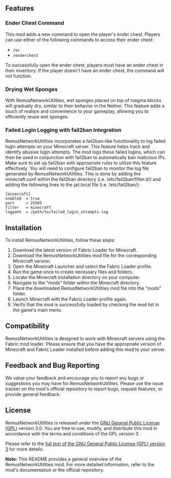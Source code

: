 ## Features

### Ender Chest Command

This mod adds a new command to open the player's ender chest. Players can use either of the following commands to access their ender chest:

- `/ec`
- `/enderchest`

To successfully open the ender chest, players must have an ender chest in their inventory. If the player doesn't have an ender chest, the command will not function.

### Drying Wet Sponges

With RemusNetworkUtilities, wet sponges placed on top of magma blocks will gradually dry, similar to their behavior in the Nether. This feature adds a touch of realism and convenience to your gameplay, allowing you to efficiently reuse wet sponges.

### Failed Login Logging with fail2ban Integration

RemusNetworkUtilities incorporates a fail2ban-like functionality to log failed login attempts on your Minecraft server. This feature helps track and identify abusive login attempts. The mod logs these failed logins, which can then be used in conjunction with fail2ban to automatically ban malicious IPs. Make sure to set up fail2ban with appropriate rules to utilize this feature effectively. You will need to configure fail2ban to monitor the log file generated by RemusNetworkUtilities. This is done by adding the minecraft.conf within the fail2ban directory (i.e. /etc/fail2ban/filter.d/) and adding the following lines to the jail.local file (i.e. /etc/fail2ban/):

```
[minecraft]
enabled  = true
port     = 25565
filter   = minecraft
logpath  = /path/to/failed_login_attempts.log
```

## Installation

To install RemusNetworkUtilities, follow these steps:

1. Download the latest version of Fabric Loader for Minecraft.
2. Download the RemusNetworkUtilities mod file for the corresponding Minecraft version.
3. Open the Minecraft Launcher and select the Fabric Loader profile.
4. Run the game once to create necessary files and folders.
5. Locate the Minecraft installation directory on your computer.
6. Navigate to the "mods" folder within the Minecraft directory.
7. Place the downloaded RemusNetworkUtilities mod file into the "mods" folder.
8. Launch Minecraft with the Fabric Loader profile again.
9. Verify that the mod is successfully loaded by checking the mod list in the game's main menu.

## Compatibility

RemusNetworkUtilities is designed to work with Minecraft servers using the Fabric mod loader. Please ensure that you have the appropriate version of Minecraft and Fabric Loader installed before adding this mod to your server.

## Feedback and Bug Reporting

We value your feedback and encourage you to report any bugs or suggestions you may have for RemusNetworkUtilities. Please use the issue tracker on the mod's official repository to report bugs, request features, or provide general feedback.

## License

RemusNetworkUtilities is released under the [GNU General Public License (GPL)](https://www.gnu.org/licenses/gpl-3.0.en.html) version 3.0. You are free to use, modify, and distribute this mod in accordance with the terms and conditions of the GPL version 3.

Please refer to the [full text of the GNU General Public License (GPL) version 3](https://www.gnu.org/licenses/gpl-3.0.en.html) for more details.

**Note:** This README provides a general overview of the RemusNetworkUtilities mod. For more detailed information, refer to the mod's documentation or the official repository.
